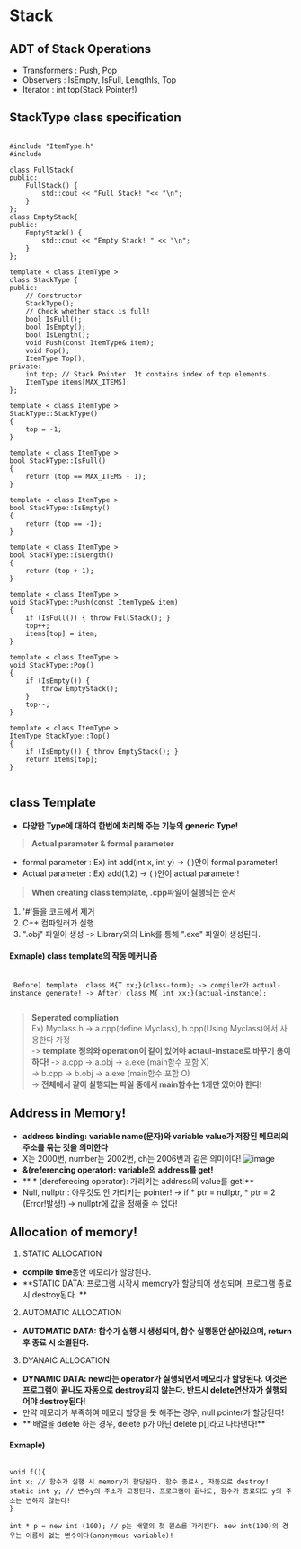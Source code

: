 Stack
==============
## ADT of Stack Operations
* Transformers : Push, Pop
* Observers : IsEmpty, IsFull, LengthIs, Top
* Iterator : int top(Stack Pointer!)

## StackType class specification
<pre><code>
#include "ItemType.h"
#include <iostream>

class FullStack{
public:
	FullStack() {
		std::cout << "Full Stack! "<< "\n";
	}
};
class EmptyStack{
public:
	EmptyStack() {
		std::cout << "Empty Stack! " << "\n";
	}
};

template < class ItemType >
class StackType {
public:
	// Constructor
	StackType();
	// Check whether stack is full!
	bool IsFull();
	bool IsEmpty();
	bool IsLength();
	void Push(const ItemType& item);
	void Pop();
	ItemType Top();
private:
	int top; // Stack Pointer. It contains index of top elements.
	ItemType items[MAX_ITEMS];
};

template < class ItemType >
StackType<ItemType>::StackType()
{
	top = -1;
}

template < class ItemType >
bool StackType<ItemType>::IsFull()
{
	return (top == MAX_ITEMS - 1);
}

template < class ItemType >
bool StackType<ItemType>::IsEmpty()
{
	return (top == -1);
}

template < class ItemType >
bool StackType<ItemType>::IsLength()
{
	return (top + 1);
}

template < class ItemType >
void StackType<ItemType>::Push(const ItemType& item)
{
	if (IsFull()) { throw FullStack(); }
	top++;
	items[top] = item;
}

template < class ItemType >
void StackType<ItemType>::Pop()
{
	if (IsEmpty()) {
		throw EmptyStack();
	}
	top--;
}

template < class ItemType >
ItemType StackType<ItemType>::Top()
{
	if (IsEmpty()) { throw EmptyStack(); }
	return items[top];
}
  </code></pre>

## class Template
* **다양한 Type에 대하여 한번에 처리해 주는 기능의 generic Type!**
> **Actual parameter & formal parameter**
  * formal parameter : Ex) int add(int x, int y) -> ( )안이 formal parameter!
  * Actual parameter : Ex) add(1,2) -> ( )안이 actual parameter!
> **When creating class template, .cpp파일이 실행되는 순서**
 1) '#'들을 코드에서 제거
 2) C++ 컴파일러가 실행
 3) ".obj" 파일이 생성 -> Library와의 Link를 통해 ".exe" 파일이 생성된다.
 #### Exmaple) class template의 작동 메커니즘
 <pre><code> 
 Before) template <class T> class M{T xx;}(class-form); -> compiler가 actual-instance generate! -> After) class M<int>{ int xx;}(actual-instance);
 </code></pre>
> **Seperated compliation**<br>
Ex) Myclass.h -> a.cpp(define Myclass), b.cpp(Using Myclass)에서 사용한다 가정<br>
-> **template 정의와 operation이 같이 있어야 actaul-instace로 바꾸기 용이하다!**
-> a.cpp -> a.obj -> a.exe (main함수 포함 X)<br> 
-> b.cpp -> b.obj -> a.exe (main함수 포함 O)<br>
-> **전체에서 같이 실행되는 파일 중에서 main함수는 1개만 있어야 한다!**

## Address in Memory!
* **address binding: variable name(문자)와 variable value가 저장된 메모리의 주소를 묶는 것을 의미한다**
* X는 2000번, number는 2002번, ch는 2006번과 같은 의미이다!
![image](https://user-images.githubusercontent.com/50229148/111113223-cb7c8c00-85a4-11eb-8f71-b20f4aef2f14.png)
* **&(referencing operator): variable의 address를 get!**
* ** * (dereferecing operator): 가리키는 address의 value를 get!**
* Null, nullptr : 아무것도 안 가리키는 pointer! -> if * ptr = nullptr, * ptr = 2 (Error!발생!) -> nullptr에 값을 정해줄 수 없다!

## Allocation of memory!
1) STATIC ALLOCATION 
* **compile time**동안 메모리가 할당된다. 
* **STATIC DATA: 프로그램 시작시 memory가 할당되어 생성되며, 프로그램 종료시 destroy된다. **
2) AUTOMATIC ALLOCATION 
* **AUTOMATIC DATA: 함수가 실행 시 생성되며, 함수 실행동안 살아있으며, return후 종료 시 소멸된다.**
3) DYANAIC ALLOCATION
* **DYNAMIC DATA: new라는 operator가 실행되면서 메모리가 할당된다. 이것은 프로그램이 끝나도 자동으로 destroy되지 않는다. 반드시 delete연산자가 실행되어야 destroy된다!**
* 만약 메모리가 부족하여 메모리 할당을 못 해주는 경우, null pointer가 할당된다!
* ** 배열을 delete 하는 경우, delete p가 아닌 delete p[]라고 나타낸다!**
#### Exmaple)
<pre><code>
void f(){
int x; // 함수가 실행 시 memory가 할당된다. 함수 종료시, 자동으로 destroy!
static int y; // 변수y의 주소가 고정된다. 프로그램이 끝나도, 함수가 종료되도 y의 주소는 변하지 않는다!
}

int * p = new int (100); // p는 배열의 첫 원소를 가리킨다. new int(100)의 경우는 이름이 없는 변수이다(anonymous variable)!
</code></pre>
 
